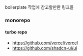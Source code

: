 boilerplate 작업에 참고할만한 링크들

### monorepo

#### turbo repo

- https://github.com/vercel/vercel
- https://github.com/shadcn-ui/ui
